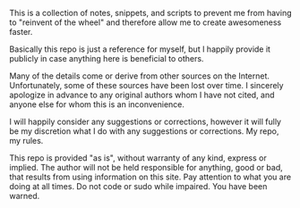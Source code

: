 This is a collection of notes, snippets, and scripts to prevent me from having to "reinvent of the wheel" and therefore allow me to create awesomeness faster.  

Basically this repo is just a reference for myself, but I happily provide it publicly in case anything here is beneficial to others.

Many of the details come or derive from other sources on the Internet.  Unfortunately, some of these sources have been lost over time.  I sincerely apologize in advance to any original authors whom I have not cited, and anyone else for whom this is an inconvenience.

I will happily consider any suggestions or corrections, however it will fully be my discretion what I do with any suggestions or corrections.  My repo, my rules.

This repo is provided "as is", without warranty of any kind, express or implied.  The author will not be held responsible for anything, good or bad, that results from using information on this site.  Pay attention to what you are doing at all times.  Do not code or sudo while impaired.  You have been warned.
